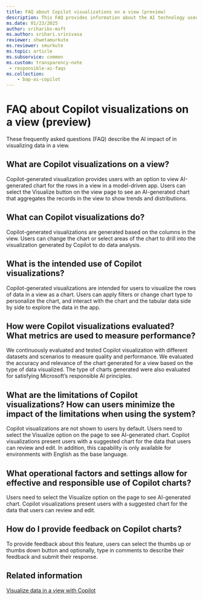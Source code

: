 ```yaml
---
title: FAQ about Copilot visualizations on a view (preview)
description: This FAQ provides information about the AI technology used in visualizing data in a view with key considerations and details about how AI is used, how it was tested and evaluated, and any specific limitations.
ms.date: 01/23/2025
author: sriharibs-msft
ms.author: srihari.srinivasa
reviewer: shwetamurkute
ms.reviewer: smurkute
ms.topic: article
ms.subservice: common
ms.custom: transparency-note
 - responsible-ai-faqs
ms.collection: 
    - bap-ai-copilot
---
```


# FAQ about Copilot visualizations on a view (preview)

These frequently asked questions (FAQ) describe the AI impact of in visualizing data in a view.

## What are Copilot visualizations on a view?
Copilot-generated visualization provides users with an option to view AI-generated chart for the rows in a view in a model-driven app. Users can select the Visualize button on the view page to see an AI-generated chart that aggregates the records in the view to show trends and distributions. 

## What can Copilot visualizations do? 
Copilot-generated visualizations are generated based on the columns in the view. Users can change the chart or select areas of the chart to drill into the visualization generated by Copilot to do data analysis.   

## What is the intended use of Copilot visualizations? 
Copilot-generated visualizations are intended for users to visualize the rows of data in a view as a chart. Users can apply filters or change chart type to personalize the chart, and interact with the chart and the tabular data side by side to explore the data in the app.  

## How were Copilot visualizations evaluated? What metrics are used to measure performance?  
We continuously evaluated and tested Copilot visualization with different datasets and scenarios to measure quality and performance. We evaluated the accuracy and relevance of the chart generated for a view based on the type of data visualized. The type of charts generated were also evaluated for satisfying Microsoft’s responsible AI principles. 

## What are the limitations of Copilot visualizations? How can users minimize the impact of the limitations when using the system? 
Copilot visualizations are not shown to users by default. Users need to select the Visualize option on the page to see AI-generated chart. Copilot visualizations present users with a suggested chart for the data that users can review and edit. 
In addition, this capability is only available for environments with English as the base language. 

## What operational factors and settings allow for effective and responsible use of Copilot charts? 
Users need to select the Visualize option on the page to see AI-generated chart. Copilot visualizations present users with a suggested chart for the data that users can review and edit.

## How do I provide feedback on Copilot charts? 

To provide feedback about this feature, users can select the thumbs up or thumbs down button and optionally, type in comments to describe their feedback and submit their response. 

## Related information

[Visualize data in a view with Copilot](../user/visualize-data-in-copilot.md)